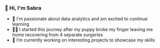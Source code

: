 ### 👋 Hi, I'm Sabra

 - 🌱 I'm passionate about data analytics and am excited to continue learning
 - 🐕‍🦺 I started this journey after my puppy broke my finger leaving me home recovering from 4 separate surgeries
 - 🔭 I’m currently working on interesting projects to showcase my skills
  
  
